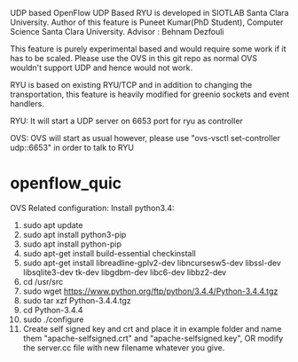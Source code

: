 UDP based OpenFlow UDP Based RYU is developed in SIOTLAB Santa Clara University. Author of this feature is Puneet Kumar(PhD Student), Computer Science Santa Clara University. Advisor : Behnam Dezfouli

This feature is purely experimental based and would require some work if it has to be scaled. Please use the OVS in this git repo as normal OVS wouldn't support UDP and hence would not work.

RYU is based on existing RYU/TCP and in addition to changing the transportation, this feature is heavily modified for greenio sockets and event handlers.

RYU: It will start a UDP server on 6653 port for ryu as controller

OVS: OVS will start as usual however, please use "ovs-vsctl set-controller udp::6653" in order to talk to RYU

# openflow_quic
OVS Related configuration:
Install python3.4:
1. sudo apt update
2. sudo apt install python3-pip
3. sudo apt install python-pip
4. sudo apt-get install build-essential checkinstall
5. sudo apt-get install libreadline-gplv2-dev libncursesw5-dev libssl-dev libsqlite3-dev tk-dev libgdbm-dev libc6-dev libbz2-dev
6. cd /usr/src
7. sudo wget https://www.python.org/ftp/python/3.4.4/Python-3.4.4.tgz
8. sudo tar xzf Python-3.4.4.tgz
9. cd Python-3.4.4
10. sudo ./configure
11. Create self signed key and crt and place it in example folder and name them "apache-selfsigned.crt" and "apache-selfsigned.key", OR modify the server.cc file with new filename whatever you give.

